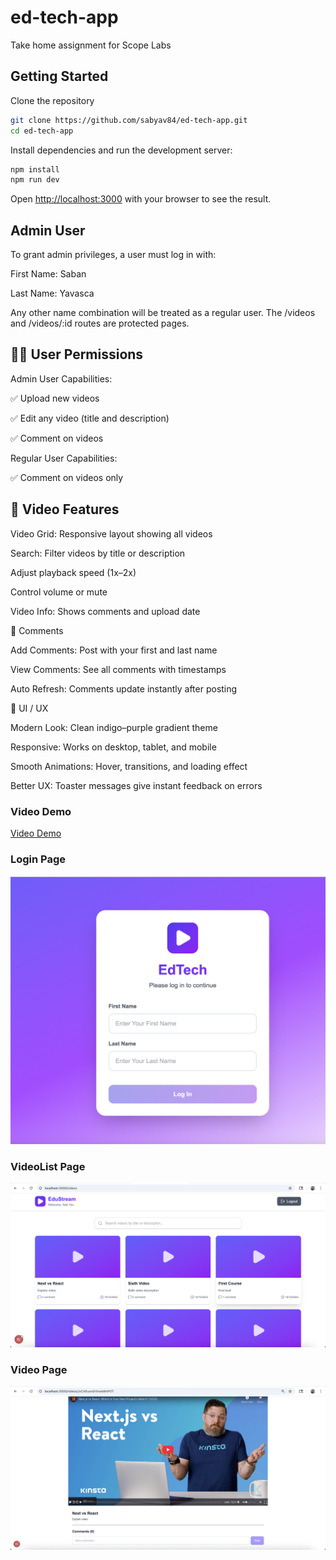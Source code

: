 # ed-tech-app

Take home assignment for Scope Labs

## Getting Started

Clone the repository

```bash
git clone https://github.com/sabyav84/ed-tech-app.git
cd ed-tech-app
```

Install dependencies and run the development server:

```bash
npm install
npm run dev
```

Open [http://localhost:3000](http://localhost:3000) with your browser to see the result.

## Admin User

To grant admin privileges, a user must log in with:

First Name: Saban

Last Name: Yavasca

Any other name combination will be treated as a regular user.
The /videos and /videos/:id routes are protected pages.

## 🧑‍💼 User Permissions

Admin User Capabilities:

✅ Upload new videos

✅ Edit any video (title and description)

✅ Comment on videos

Regular User Capabilities:

✅ Comment on videos only

## 🎥 Video Features

Video Grid: Responsive layout showing all videos

Search: Filter videos by title or description

Adjust playback speed (1x–2x)

Control volume or mute

Video Info: Shows comments and upload date

💬 Comments

Add Comments: Post with your first and last name

View Comments: See all comments with timestamps

Auto Refresh: Comments update instantly after posting

🎨 UI / UX

Modern Look: Clean indigo–purple gradient theme

Responsive: Works on desktop, tablet, and mobile

Smooth Animations: Hover, transitions, and loading effect

Better UX: Toaster messages give instant feedback on errors

### Video Demo

[Video Demo](<[https://www.youtube.com/watch?v=dQw4w9WgXcQ](https://youtu.be/UNzQc46z9cw)>)

### Login Page

![Login Page](/screenshots/Login.png)

### VideoList Page

![Video List Page](/screenshots/VideoList.png)

### Video Page

![Video Page](/screenshots/Video.png)
